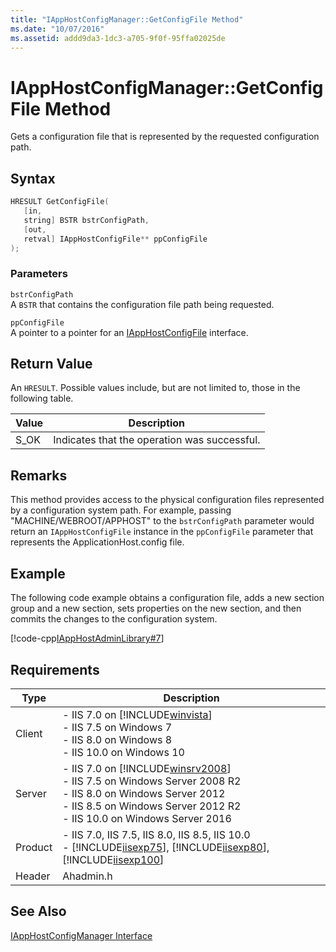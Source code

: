 ```yaml
---
title: "IAppHostConfigManager::GetConfigFile Method"
ms.date: "10/07/2016"
ms.assetid: addd9da3-1dc3-a705-9f0f-95ffa02025de
---
```

# IAppHostConfigManager::GetConfigFile Method
Gets a configuration file that is represented by the requested configuration path.  
  
## Syntax  
  
```cpp  
HRESULT GetConfigFile(  
   [in,  
   string] BSTR bstrConfigPath,  
   [out,  
   retval] IAppHostConfigFile** ppConfigFile  
);  
```  
  
### Parameters  
 `bstrConfigPath`  
 A `BSTR` that contains the configuration file path being requested.  
  
 `ppConfigFile`  
 A pointer to a pointer for an [IAppHostConfigFile](../../web-development-reference/native-code-api-reference/iapphostconfigfile-interface.md) interface.  
  
## Return Value  
 An `HRESULT`. Possible values include, but are not limited to, those in the following table.  
  
|Value|Description|  
|-----------|-----------------|  
|S_OK|Indicates that the operation was successful.|  
  
## Remarks  
 This method provides access to the physical configuration files represented by a configuration system path. For example, passing "MACHINE/WEBROOT/APPHOST" to the `bstrConfigPath` parameter would return an `IAppHostConfigFile` instance in the `ppConfigFile` parameter that represents the ApplicationHost.config file.  
  
## Example  
 The following code example obtains a configuration file, adds a new section group and a new section, sets properties on the new section, and then commits the changes to the configuration system.  
  
 [!code-cpp[IAppHostAdminLibrary#7](../../../samples/snippets/cpp/VS_Snippets_IIS/IIS7/IAppHostAdminLibrary/cpp/IAppHostSectionGroupAddSectionGroup.cpp#7)]  
  
## Requirements  
  
|Type|Description|  
|----------|-----------------|  
|Client|-   IIS 7.0 on [!INCLUDE[winvista](../../wmi-provider/includes/winvista-md.md)]<br />-   IIS 7.5 on Windows 7<br />-   IIS 8.0 on Windows 8<br />-   IIS 10.0 on Windows 10|  
|Server|-   IIS 7.0 on [!INCLUDE[winsrv2008](../../wmi-provider/includes/winsrv2008-md.md)]<br />-   IIS 7.5 on Windows Server 2008 R2<br />-   IIS 8.0 on Windows Server 2012<br />-   IIS 8.5 on Windows Server 2012 R2<br />-   IIS 10.0 on Windows Server 2016|  
|Product|-   IIS 7.0, IIS 7.5, IIS 8.0, IIS 8.5, IIS 10.0<br />-   [!INCLUDE[iisexp75](../../web-development-reference/native-code-api-reference/includes/iisexp75-md.md)], [!INCLUDE[iisexp80](../../web-development-reference/native-code-api-reference/includes/iisexp80-md.md)], [!INCLUDE[iisexp100](../../web-development-reference/native-code-api-reference/includes/iisexp100-md.md)]|  
|Header|Ahadmin.h|  
  
## See Also  
 [IAppHostConfigManager Interface](../../web-development-reference/native-code-api-reference/iapphostconfigmanager-interface.md)
